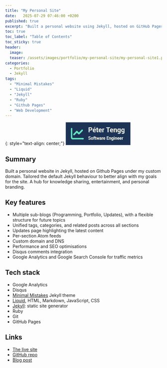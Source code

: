 ```yaml
---
title: "My Personal Site"
date:   2025-07-29 07:46:00 +0200
published: true
excerpt: "Built a personal website using Jekyll, hosted on GitHub Pages under a custom domain. Tailored the default setup to better serve my goals for the site."
toc: true
toc_label: "Table of Contents"
toc_sticky: true
header:
  image:
  teaser: /assets/images/portfolio/my-personal-site/my-personal-site1.png
categories:
  - Portfolio
  - Jekyll
tags:
  - "Minimal Mistakes"
  - "Liquid"
  - "Jekyll"
  - "Ruby"
  - "Github Pages"
  - "Web Development"
---
```


{: style="text-align: center;"}
![Personal site image](/assets/images/portfolio/my-personal-site/my-personal-site1.png)

## Summary

Built a personal website in Jekyll, hosted on Github Pages under my custom domain. Tailored the default Jekyll behaviour to better align with my goals for the site. A hub for knowledge sharing, entertainment, and personal branding. 

## Key features

- Multiple sub-blogs (Programming, Portfolio, Updates), with a flexible structure for future topics
- Unified tags, categories, and related posts across all sections
- Updates page highlighting the latest content
- Per-section Atom feeds
- Custom domain and DNS
- Performance and SEO optimisations
- Disqus comments integration
- Google Analytics and Google Search Console for traffic metrics

## Tech stack

- Google Analytics
- Disqus
- <a href="https://mademistakes.com/work/jekyll-themes/minimal-mistakes/" target="_blank" rel="nofollow noopener noreferrer">Minimal Mistakes</a> Jekyll theme
- <a href="https://shopify.github.io/liquid/" target="_blank" rel="nofollow noopener noreferrer">Liquid</a>, HTML, Markdown, JavaScript, CSS
- <a href="https://jekyllrb.com/" target="_blank" rel="nofollow noopener noreferrer">Jekyll</a>: static site generator
- Ruby
- Git
- GitHub Pages

## Links
- [The live site](https://petertengg.com/)
- <a href="https://github.com/petertengg/petertengg.github.io" target="_blank" rel="nofollow noopener noreferrer">GitHub repo</a>
- [Blog post](/programming/2025-07-29-how-i-build-my-personal-site-with-jekyll-and-minimal-mistakes-part-1)